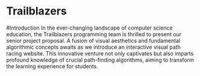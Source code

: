 # Trailblazers

#Introduction
In the ever-changing landscape of computer science education, the Trailblazers programming team is thrilled to present our senior project proposal. A fusion of visual aesthetics and fundamental algorithmic concepts awaits as we introduce an interactive visual path racing website. This innovative venture not only captivates but also imparts profound knowledge of crucial path-finding algorithms, aiming to transform the learning experience for students.
